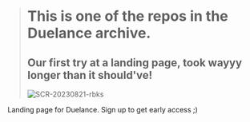 > # This is one of the repos in the Duelance archive.
>
> ## Our first try at a landing page, took wayyy longer than it should've!
>
> ![SCR-20230821-rbks](https://github.com/duelance-app/landing-page/assets/70191184/57ad3af3-e1f4-4842-afd0-4432692a270f)

Landing page for Duelance. Sign up to get early access ;)

